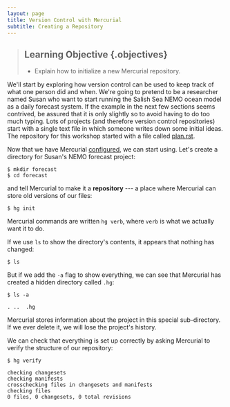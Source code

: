 ```yaml
---
layout: page
title: Version Control with Mercurial
subtitle: Creating a Repository
---
```

> ## Learning Objective {.objectives}
>
> * Explain how to initialize a new Mercurial repository.

We'll start by exploring how version control can be used to keep track of what one person did and when.
We're going to pretend to be a researcher named Susan who want to start running the Salish Sea NEMO ocean model as a daily forecast system.
If the example in the next few sections seems contrived,
be assured that it is only slightly so to avoid having to do too much typing.
Lots of projects
(and therefore version control repositories)
start with a single text file in which someone writes down some initial ideas.
The repository for this workshop started with a file called [plan.rst](https://bitbucket.org/43ravens/meopeers-2015-06-15/src/tip/plan.rst).

Now that we have Mercurial [configured](01-configuration.html),
we can start using.
Let's create a directory for Susan's NEMO forecast project:

~~~ {.bash}
$ mkdir forecast
$ cd forecast
~~~

and tell Mercurial to make it a **repository** --- a place where Mercurial can store old versions of our files:

~~~ {.bash}
$ hg init
~~~

Mercurial commands are written `hg verb`,
where `verb` is what we actually want it to do.

If we use `ls` to show the directory's contents,
it appears that nothing has changed:

~~~ {.bash}
$ ls
~~~

But if we add the `-a` flag to show everything,
we can see that Mercurial has created a hidden directory called `.hg`:

~~~ {.bash}
$ ls -a
~~~
~~~ {.output}
. ..  .hg
~~~

Mercurial stores information about the project in this special sub-directory.
If we ever delete it,
we will lose the project's history.

We can check that everything is set up correctly
by asking Mercurial to verify the structure of our repository:

~~~ {.bash}
$ hg verify
~~~
~~~ {.output}
checking changesets
checking manifests
crosschecking files in changesets and manifests
checking files
0 files, 0 changesets, 0 total revisions
~~~
